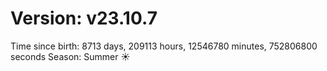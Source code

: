 # Version: v23.10.7
Time since birth: 8713 days, 209113 hours, 12546780 minutes, 752806800 seconds
Season: Summer ☀️
